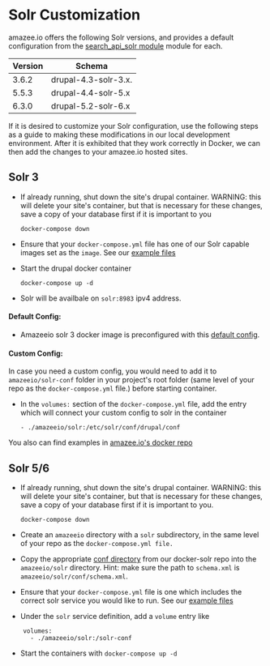 # Solr Customization

amazee.io offers the following Solr versions, and provides a default configuration from the [search\_api\_solr module](http://dgo.to/search_api_solr) module for each.

| Version | Schema |
| -- | -- |
| 3.6.2 | drupal-4.3-solr-3.x. |
| 5.5.3 | drupal-4.4-solr-5.x |
| 6.3.0 | drupal-5.2-solr-6.x |

If it is desired to customize your Solr configuration, use the following steps as a guide to making these modifications in our local development environment. After it is exhibited that they work correctly in Docker, we can then add the changes to your amazee.io hosted sites.

## Solr 3

* If already running, shut down the site's drupal container. WARNING: this will delete your site's container, but that is necessary for these changes, save a copy of your database first if it is important to you

  `docker-compose down`

* Ensure that your `docker-compose.yml` file has one of our Solr capable images set as the `image`. See our [example files](https://github.com/amazeeio/docker/blob/master/example-php70-solr3.yml)

* Start the drupal docker container

  `docker-compose up -d`

* Solr will be availbale on `solr:8983` ipv4 address.

#### Default Config:

* Amazeeio solr 3 docker image is preconfigured with this [default config](https://github.com/amazeeio/docker/blob/master/drupal-4.3-solr-3.x/conf).

#### Custom Config:

In case you need a custom config, you would need to add it to `amazeeio/solr-conf` folder in your project's root folder (same level of your repo as the `docker-compose.yml` file.) before starting container.

* In the `volumes:` section of the `docker-compose.yml` file, add the entry which will connect your custom config to solr in the container

  `- ./amazeeio/solr:/etc/solr/conf/drupal/conf`

You also can find examples in [amazee.io's docker repo](https://github.com/amazeeio/docker/blob/master/example-php70-solr3-custom-config.yml)

## Solr 5/6

* If already running, shut down the site's drupal container. WARNING: this will delete your site's container, but that is necessary for these changes, save a copy of your database first if it is important to you.

  `docker-compose down`

* Create an `amazeeio` directory with a `solr` subdirectory, in the same level of your repo as the `docker-compose.yml file.`

* Copy the appropriate [conf directory](https://github.com/amazeeio/docker-solr) from our docker-solr repo into the `amazeeio/solr` directory. Hint: make sure the path to `schema.xml` is `amazeeio/solr/conf/schema.xml`.

* Ensure that your `docker-compose.yml` file is one which includes the correct solr service you would like to run. See our [example files](https://github.com/amazeeio/docker)

* Under the `solr` service definition, add a `volume` entry like

```
    volumes:
      - ./amazeeio/solr:/solr-conf
```


* Start the containers with `docker-compose up -d`
